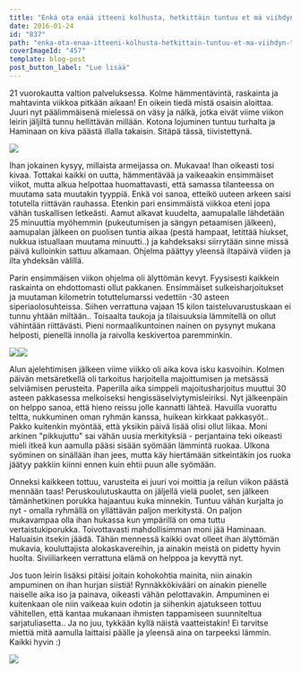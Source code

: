 ```yaml
---
title: "Enkä ota enää itteeni kolhusta, hetkittäin tuntuu et mä viihdyn tääl solmussa."
date: 2016-01-24
id: "837"
path: "enka-ota-enaa-itteeni-kolhusta-hetkittain-tuntuu-et-ma-viihdyn-taal-solmussa"
coverImageId: "457"
template: blog-post
post_button_label: "Lue lisää"
---
```


21 vuorokautta valtion palveluksessa. Kolme hämmentävintä, raskainta ja mahtavinta viikkoa pitkään aikaan! En oikein tiedä mistä osaisin aloittaa. Juuri nyt päälimmäisenä mielessä on väsy ja nälkä, jotka eivät viime viikon leirin jäljiltä tunnu hellittävän millään. Kotona lojuminen tuntuu turhalta ja Haminaan on kiva päästä illalla takaisin. Sitäpä tässä, tiivistettynä.

[![](/images/2016-01-04-2B01.44.04-2B2.jpg)](https://qpm.kda.mybluehost.me/wp-content/uploads/2016/01/2016-01-04-2B01.44.04-2B2.jpg)

Ihan jokainen kysyy, millaista armeijassa on. Mukavaa! Ihan oikeasti tosi kivaa. Tottakai kaikki on uutta, hämmentävää ja vaikeaakin ensimmäiset viikot, mutta alkua helpottaa huomattavasti, että samassa tilanteessa on muutama sata muutakin tyyppiä. Enkä voi sanoa, etteikö uuteen arkeen saisi totutella riittävän rauhassa. Etenkin pari ensimmäistä viikkoa eteni jopa vähän tuskallisen letkeästi. Aamut alkavat kuudelta, aamupalalle lähdetään 25 minuuttia myöhemmin (pukeutumisen ja sängyn petaamisen jälkeen), aamupalan jälkeen on puolisen tuntia aikaa (pestä hampaat, letittää hiukset, nukkua istuallaan muutama minuutti..) ja kahdeksaksi siirrytään sinne missä päivä kulloinkin sattuu alkamaan. Ohjelma päättyy yleensä iltapäivä viiden ja ilta yhdeksän välillä.

Parin ensimmäisen viikon ohjelma oli älyttömän kevyt. Fyysisesti kaikkein raskainta on ehdottomasti ollut pakkanen. Ensimmäiset sulkeisharjoitukset ja muutaman kilometrin totuttelumarssi vedettiin -30 asteen siperiaolosuhteissa. Siihen verrattuna vajaan 15 kilon taisteluvarustuskaan ei tunnu yhtään miltään.. Toisaalta taukoja ja tilaisuuksia lämmitellä on ollut vähintään riittävästi. Pieni normaalikuntoinen nainen on pysynyt mukana helposti, pienellä innolla ja raivolla keskivertoa paremminkin.

[![](/images/2016-01-18-2B04.46.56-2B1-1-200x300.jpg)](https://qpm.kda.mybluehost.me/wp-content/uploads/2016/01/2016-01-18-2B04.46.56-2B1-1.jpg)[![](/images/2016-01-21-2B04.46.52-2B1-200x300.jpg)](https://qpm.kda.mybluehost.me/wp-content/uploads/2016/01/2016-01-21-2B04.46.52-2B1.jpg)

Alun ajelehtimisen jälkeen viime viikko oli aika kova isku kasvoihin. Kolmen päivän metsäretkellä oli tarkoitus harjoitella majoittumisen ja metsässä selviämisen perusteita. Paperilla aika simppeli majoitusharjoitus muuttui 30 asteen pakkasessa melkoiseksi hengissäselviytymisleiriksi. Nyt jälkeenpäin on helppo sanoa, että hieno reissu jolle kannatti lähteä. Havuilla vuorattu teltta, nukkuminen oman ryhmän kanssa, huikean kirkkaat pakkasyöt.. Pakko kuitenkin myöntää, että yksikin päivä lisää olisi ollut liikaa. Moni arkinen "pikkujuttu" sai vähän uusia merkityksiä - perjantaina teki oikeasti mieli itkeä kun aamulla pääsi sisään syömään lämmintä ruokaa. Ulkona syöminen on sinällään ihan jees, mutta käy hiertämään sitkeintäkin jos ruoka jäätyy pakkiin kiinni ennen kuin ehtii puun alle syömään.

Onneksi kaikkeen tottuu, varusteita ei juuri voi moittia ja reilun viikon päästä mennään taas! Peruskoulutuskautta on jäljellä vielä puolet, sen jälkeen tämänhetkinen porukka hajaantuu kuka minnekin. Tuntuu vähän kurjalta jo nyt - omalla ryhmällä on yllättävän paljon merkitystä. On paljon mukavampaa olla ihan hukassa kun ympärillä on oma tuttu vertaistukiporukka. Toivottavasti mahdollisimman moni jää Haminaan. Haluaisin itsekin jäädä. Tähän mennessä kaikki ovat olleet ihan älyttömän mukavia, kouluttajista alokaskavereihin, ja ainakin meistä on pidetty hyvin huolta. Siviiliarkeen verrattuna elämä on helppoa ja kevyttä nyt.

Jos tuon leirin lisäksi pitäisi joitain kohokohtia mainita, niin ainakin ampuminen on ihan hurjan siistiä! Rynnäkkökivääri on ainakin pienelle naiselle aika iso ja painava, oikeasti vähän pelottavakin. Ampuminen ei kuitenkaan ole niin vaikeaa kuin odotin ja siihenkin ajatukseen tottuu vähitellen, että kantaa mukanaan ihmisten tappamiseen suunniteltua sarjatuliasetta.. Ja no juu, tykkään kyllä näistä vaatteistakin! Ei tarvitse miettiä mitä aamulla laittaisi päälle ja yleensä aina on tarpeeksi lämmin. Kaikki hyvin :)

[![](/images/2016-01-04-2B08.10.41-2B1.jpg)](https://qpm.kda.mybluehost.me/wp-content/uploads/2016/01/2016-01-04-2B08.10.41-2B1.jpg)
